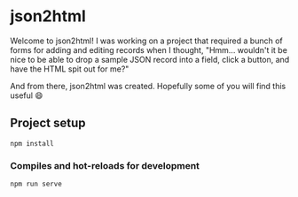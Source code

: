 # json2html

Welcome to json2html! I was working on a project that required a bunch of forms for adding and editing records when I thought, "Hmm... wouldn't it be nice to be able to drop a sample JSON record into a field, click a button, and have the HTML spit out for me?"

And from there, json2html was created. Hopefully some of you will find this useful 😄

## Project setup

```
npm install
```

### Compiles and hot-reloads for development

```
npm run serve
```
